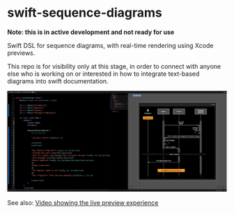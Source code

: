 # swift-sequence-diagrams

**Note: this is in active development and not ready for use**

Swift DSL for sequence diagrams, with real-time rendering using Xcode previews.

This repo is for visibility only at this stage, in order to connect with anyone else
who is working on or interested in how to integrate text-based diagrams into swift
documentation.

![Previewing the DSL in XCode](assets/preview.png)

See also: [Video showing the live preview experience](https://youtu.be/OlwzqgczfQE)

